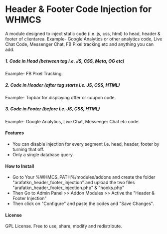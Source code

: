 # Header & Footer Code Injection for WHMCS
A module designed to inject static code (i.e. js, css, html) to head, header &amp; footer of clientarea.
Example- Google Analytics or other analytics code, Live Chat Code, Messenger Chat, FB Pixel tracking etc and anything you can add.

<h5> 1. Code in Head (between <head></head> tag i.e. JS, CSS, Meta, OG etc)</h5>
  Example- FB Pixel Tracking.

<h5> 2. Code in Header (after <body> tag starts i.e. JS, CSS, HTML)</h5>
  Example- Topbar for displaying offer or coupon code.
  
<h5> 3. Code in Footer (before </body> i.e. JS, CSS, HTML)</h5>
  Example- Google Analytics, Live Chat, Messenger Chat etc code.
  
<h4> Features</h4>
<ul>
  <li>You can disable injection for every segment i.e. head, header, footer by turning that off.</li>
  <li>Only a single database query.</li>
</ul>

<h4> How to Install</h4>
<ul>
  <li>Go to Your %WHMCS_PATH%/modules/addons and create the folder "arafatkn_header_footer_injection" and upload the two files "arafatkn_header_footer_injection.php" & "hooks.php"</li>
  <li>Then Go to Admin Panel >> Addon Modules >> Active the "Header & Footer Injection"</li>
  <li>Then click on "Configure" and paste the codes and "Save Changes".</li>
</ul>

<h4> License</h4>
GPL License. Free to use, share, modify and redistribute.
